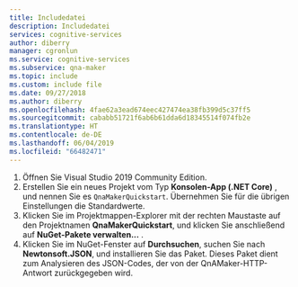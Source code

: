 ```yaml
---
title: Includedatei
description: Includedatei
services: cognitive-services
author: diberry
manager: cgronlun
ms.service: cognitive-services
ms.subservice: qna-maker
ms.topic: include
ms.custom: include file
ms.date: 09/27/2018
ms.author: diberry
ms.openlocfilehash: 4fae62a3ead674eec427474ea38fb399d5c37ff5
ms.sourcegitcommit: cababb51721f6ab6b61dda6d18345514f074fb2e
ms.translationtype: HT
ms.contentlocale: de-DE
ms.lasthandoff: 06/04/2019
ms.locfileid: "66482471"
---
```

1. Öffnen Sie Visual Studio 2019 Community Edition.
1. Erstellen Sie ein neues Projekt vom Typ **Konsolen-App (.NET Core)** , und nennen Sie es `QnaMakerQuickstart`. Übernehmen Sie für die übrigen Einstellungen die Standardwerte.
1. Klicken Sie im Projektmappen-Explorer mit der rechten Maustaste auf den Projektnamen **QnaMakerQuickstart**, und klicken Sie anschließend auf **NuGet-Pakete verwalten...** .
1. Klicken Sie im NuGet-Fenster auf **Durchsuchen**, suchen Sie nach **Newtonsoft.JSON**, und installieren Sie das Paket. Dieses Paket dient zum Analysieren des JSON-Codes, der von der QnAMaker-HTTP-Antwort zurückgegeben wird. 
